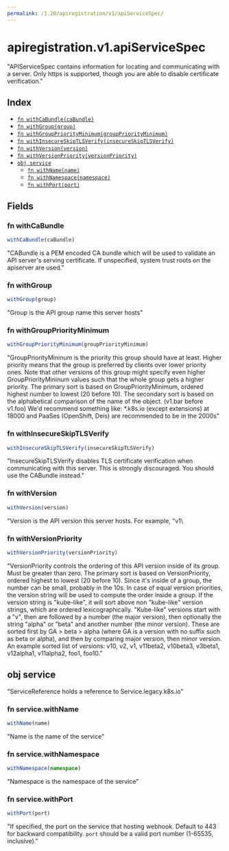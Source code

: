 ```yaml
---
permalink: /1.20/apiregistration/v1/apiServiceSpec/
---
```


# apiregistration.v1.apiServiceSpec

"APIServiceSpec contains information for locating and communicating with a server. Only https is supported, though you are able to disable certificate verification."

## Index

* [`fn withCaBundle(caBundle)`](#fn-withcabundle)
* [`fn withGroup(group)`](#fn-withgroup)
* [`fn withGroupPriorityMinimum(groupPriorityMinimum)`](#fn-withgrouppriorityminimum)
* [`fn withInsecureSkipTLSVerify(insecureSkipTLSVerify)`](#fn-withinsecureskiptlsverify)
* [`fn withVersion(version)`](#fn-withversion)
* [`fn withVersionPriority(versionPriority)`](#fn-withversionpriority)
* [`obj service`](#obj-service)
  * [`fn withName(name)`](#fn-servicewithname)
  * [`fn withNamespace(namespace)`](#fn-servicewithnamespace)
  * [`fn withPort(port)`](#fn-servicewithport)

## Fields

### fn withCaBundle

```ts
withCaBundle(caBundle)
```

"CABundle is a PEM encoded CA bundle which will be used to validate an API server's serving certificate. If unspecified, system trust roots on the apiserver are used."

### fn withGroup

```ts
withGroup(group)
```

"Group is the API group name this server hosts"

### fn withGroupPriorityMinimum

```ts
withGroupPriorityMinimum(groupPriorityMinimum)
```

"GroupPriorityMininum is the priority this group should have at least. Higher priority means that the group is preferred by clients over lower priority ones. Note that other versions of this group might specify even higher GroupPriorityMininum values such that the whole group gets a higher priority. The primary sort is based on GroupPriorityMinimum, ordered highest number to lowest (20 before 10). The secondary sort is based on the alphabetical comparison of the name of the object.  (v1.bar before v1.foo) We'd recommend something like: *.k8s.io (except extensions) at 18000 and PaaSes (OpenShift, Deis) are recommended to be in the 2000s"

### fn withInsecureSkipTLSVerify

```ts
withInsecureSkipTLSVerify(insecureSkipTLSVerify)
```

"InsecureSkipTLSVerify disables TLS certificate verification when communicating with this server. This is strongly discouraged.  You should use the CABundle instead."

### fn withVersion

```ts
withVersion(version)
```

"Version is the API version this server hosts.  For example, \"v1\

### fn withVersionPriority

```ts
withVersionPriority(versionPriority)
```

"VersionPriority controls the ordering of this API version inside of its group.  Must be greater than zero. The primary sort is based on VersionPriority, ordered highest to lowest (20 before 10). Since it's inside of a group, the number can be small, probably in the 10s. In case of equal version priorities, the version string will be used to compute the order inside a group. If the version string is \"kube-like\", it will sort above non \"kube-like\" version strings, which are ordered lexicographically. \"Kube-like\" versions start with a \"v\", then are followed by a number (the major version), then optionally the string \"alpha\" or \"beta\" and another number (the minor version). These are sorted first by GA > beta > alpha (where GA is a version with no suffix such as beta or alpha), and then by comparing major version, then minor version. An example sorted list of versions: v10, v2, v1, v11beta2, v10beta3, v3beta1, v12alpha1, v11alpha2, foo1, foo10."

## obj service

"ServiceReference holds a reference to Service.legacy.k8s.io"

### fn service.withName

```ts
withName(name)
```

"Name is the name of the service"

### fn service.withNamespace

```ts
withNamespace(namespace)
```

"Namespace is the namespace of the service"

### fn service.withPort

```ts
withPort(port)
```

"If specified, the port on the service that hosting webhook. Default to 443 for backward compatibility. `port` should be a valid port number (1-65535, inclusive)."